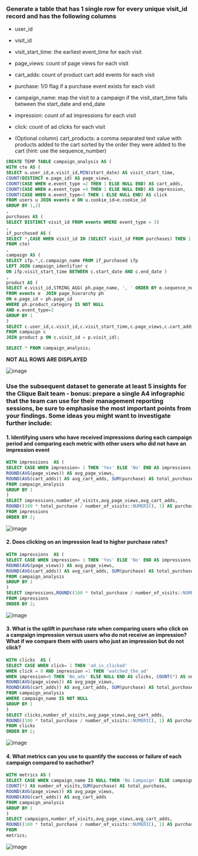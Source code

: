 
### Generate a table that has 1 single row for every unique visit_id record and has the following columns
- user_id
  
- visit_id
  
- visit_start_time: the earliest event_time for each visit
  
- page_views: count of page views for each visit
  
- cart_adds: count of product cart add events for each visit
  
- purchase: 1/0 flag if a purchase event exists for each visit
  
- campaign_name: map the visit to a campaign if the visit_start_time falls between the start_date and end_date
  
- impression: count of ad impressions for each visit
  
- click: count of ad clicks for each visit
  
- (Optional column) cart_products: a comma separated text value with products added to the cart sorted by the order they were added to the cart (hint: use the sequence_number)

```sql
CREATE TEMP TABLE campaign_analysis AS (
WITH cte AS (
SELECT u.user_id,e.visit_id,MIN(start_date) AS visit_start_time,
COUNT(DISTINCT e.page_id) AS page_views,
COUNT(CASE WHEN e.event_type =2 THEN 1 ELSE NULL END) AS cart_adds,
COUNT(CASE WHEN e.event_type =4 THEN 1 ELSE NULL END) AS impression,
COUNT(CASE WHEN e.event_type=5 THEN 1 ELSE NULL END) AS click
FROM users u JOIN events e ON u.cookie_id=e.cookie_id
GROUP BY 1,2)
,
purchases AS (
SELECT DISTINCT visit_id FROM events WHERE event_type = 3)
,
if_purchased AS (
SELECT *,CASE WHEN visit_id IN (SELECT visit_id FROM purchases) THEN 1 ELSE 0 END AS purchase
FROM cte)
,
campaign AS (
SELECT ifp.*,c.campaign_name FROM if_purchased ifp
LEFT JOIN campaign_identifier c
ON ifp.visit_start_time BETWEEN c.start_date AND c.end_date )
,
product AS (
SELECT e.visit_id,STRING_AGG( ph.page_name, ', ' ORDER BY e.sequence_number) AS products
FROM events e  JOIN page_hierarchy ph
ON e.page_id = ph.page_id
WHERE ph.product_category IS NOT NULL
AND e.event_type=2
GROUP BY 1
)
SELECT c.user_id,c.visit_id,c.visit_start_time,c.page_views,c.cart_adds,c.purchase,c.campaign_name,c.impression,c.click,p.products
FROM campaign c
JOIN product p ON c.visit_id = p.visit_id);

SELECT * FROM campaign_analysis;
```
**NOT ALL ROWS ARE DISPLAYED**

![image](https://github.com/shivin316/8__Week_SQL_Challenge/assets/122541994/52e25332-199c-4afd-99ad-6d47ea718ace)


### Use the subsequent dataset to generate at least 5 insights for the Clique Bait team - bonus: prepare a single A4 infographic that the team can use for their management reporting sessions, be sure to emphasise the most important points from your findings. Some ideas you might want to investigate further include:

#### 1. Identifying users who have received impressions during each campaign period and comparing each metric with other users who did not have an impression event
```sql
WITH impressions  AS (
SELECT CASE WHEN impression= 1 THEN 'Yes' ELSE 'No' END AS impressions, COUNT(*) AS number_of_visits,
ROUND(AVG(page_views)) AS avg_page_views,
ROUND(AVG(cart_adds)) AS avg_cart_adds, SUM(purchase) AS total_purchase
FROM campaign_analysis
GROUP BY 1
)
SELECT impressions,number_of_visits,avg_page_views,avg_cart_adds,
ROUND((100 * total_purchase / number_of_visits::NUMERIC), 1) AS purchase_pct
FROM impressions
ORDER BY 2;
```
![image](https://github.com/shivin316/8__Week_SQL_Challenge/assets/122541994/ac131e8f-0511-4e54-bac4-bc433c8e0702)


#### 2. Does clicking on an impression lead to higher purchase rates?
```sql
WITH impressions  AS (
SELECT CASE WHEN impression= 1 THEN 'Yes' ELSE 'No' END AS impressions, COUNT(*) AS number_of_visits,
ROUND(AVG(page_views)) AS avg_page_views,
ROUND(AVG(cart_adds)) AS avg_cart_adds, SUM(purchase) AS total_purchase
FROM campaign_analysis
GROUP BY 1
)
SELECT impressions,ROUND((100 * total_purchase / number_of_visits::NUMERIC), 1) AS purchase_pct
FROM impressions
ORDER BY 2;
```
![image](https://github.com/shivin316/8__Week_SQL_Challenge/assets/122541994/f12f17b7-529f-49f9-883d-709a7c786b19)


#### 3. What is the uplift in purchase rate when comparing users who click on a campaign impression versus users who do not receive an impression? What if we compare them with users who just an impression but do not click?
```sql
WITH clicks  AS (
SELECT CASE WHEN click= 1 THEN 'ad_is_clicked' 
WHEN click = 0 AND impression =1 THEN 'watched_the_ad'
WHEN impression=0 THEN 'No_ads' ELSE NULL END AS clicks, COUNT(*) AS number_of_visits,
ROUND(AVG(page_views)) AS avg_page_views,
ROUND(AVG(cart_adds)) AS avg_cart_adds, SUM(purchase) AS total_purchase
FROM campaign_analysis
WHERE campaign_name IS NOT NULL
GROUP BY 1
)
SELECT clicks,number_of_visits,avg_page_views,avg_cart_adds,
ROUND((100 * total_purchase / number_of_visits::NUMERIC), 1) AS purchase_pct
FROM clicks
ORDER BY 2;
```
![image](https://github.com/shivin316/8__Week_SQL_Challenge/assets/122541994/890d38c1-7eb8-49e6-abf7-f4ac4057edbc)


#### 4. What metrics can you use to quantify the success or failure of each campaign compared to eachother?
```sql
WITH metrics AS (
SELECT CASE WHEN campaign_name IS NULL THEN 'No Campaign' ELSE campaign_name END AS campaigns,
COUNT(*) AS number_of_visits,SUM(purchase) AS total_purchase,
ROUND(AVG(page_views)) AS avg_page_views,
ROUND(AVG(cart_adds)) AS avg_cart_adds
FROM campaign_analysis
GROUP BY 1
)
SELECT campaigns,number_of_visits,avg_page_views,avg_cart_adds,
ROUND((100 * total_purchase / number_of_visits::NUMERIC), 1) AS purchase_pct
FROM
metrics;
```
![image](https://github.com/shivin316/8__Week_SQL_Challenge/assets/122541994/27ea4fa6-8a4b-4f13-8e9d-dfc51d223196)

